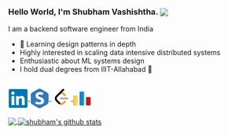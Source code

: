 ### Hello World, I'm Shubham Vashishtha. <img align="center" src="https://media.giphy.com/media/hvRJCLFzcasrR4ia7z/giphy.gif" width="25px">
I am a backend software engineer from India
- 🌱 Learning design patterns in depth
- Highly interested in scaling data intensive distributed systems
- Enthusiastic about ML systems design
- I hold dual degrees from IIIT-Allahabad  🚀

<br />

<a href="https://www.linkedin.com/in/shubhvash">
   <img src="https://raw.githubusercontent.com/devicons/devicon/master/icons/linkedin/linkedin-original.svg" align="center" width="40px" alt="<Linkedin"/>
</a>
<a href="https://www.spoj.com/users/coderatiiita">
   <img src="https://github.com/m-e-r-l-i-n/m-e-r-l-i-n/blob/master/dependencies/spoj.png" align="center" width="40px" alt="SPOJ"/>
</a>
<a href="https://www.leetcode.com/jaldikar/">
  <img src="https://github.com/m-e-r-l-i-n/m-e-r-l-i-n/blob/master/dependencies/leetcode.png" align="center" width="40px" alt="LeetCode"/>
</a>
<a href="https://codeforces.com/profile/jaldikar">
  <img src="https://github.com/m-e-r-l-i-n/m-e-r-l-i-n/blob/master/dependencies/codeforces.png" align="center" width="40px" alt="CodeForces"/>
</a>

<br />
<br />

<a href="https://github.com/shubhvash/github-readme-stats">
  <img align="center" src="https://github-readme-stats.vercel.app/api/top-langs/?username=shubhvash&theme=radical&hide=glsl,python" />
</a>
<a href="https://github.com/shubhvash/github-readme-stats">
  <img align="center" src="https://github-readme-stats.vercel.app/api?username=shubhvash&show_icons=true&theme=radical&line_height=27" alt="shubham's github stats" />
</a>
